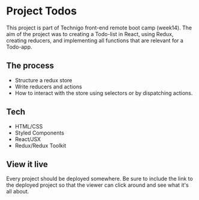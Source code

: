 # Project Todos

This project is part of Technigo front-end remote boot camp (week14). The aim of the project was to creating a Todo-list in React, using Redux, creating reducers, and implementing all functions that are relevant for a Todo-app.
## The process

- Structure a redux store
- Write reducers and actions
- How to interact with the store using selectors or by dispatching actions.

## Tech

- HTML/CSS
- Styled Components
- React/JSX
- Redux/Redux Toolkit

## View it live

Every project should be deployed somewhere. Be sure to include the link to the deployed project so that the viewer can click around and see what it's all about.
